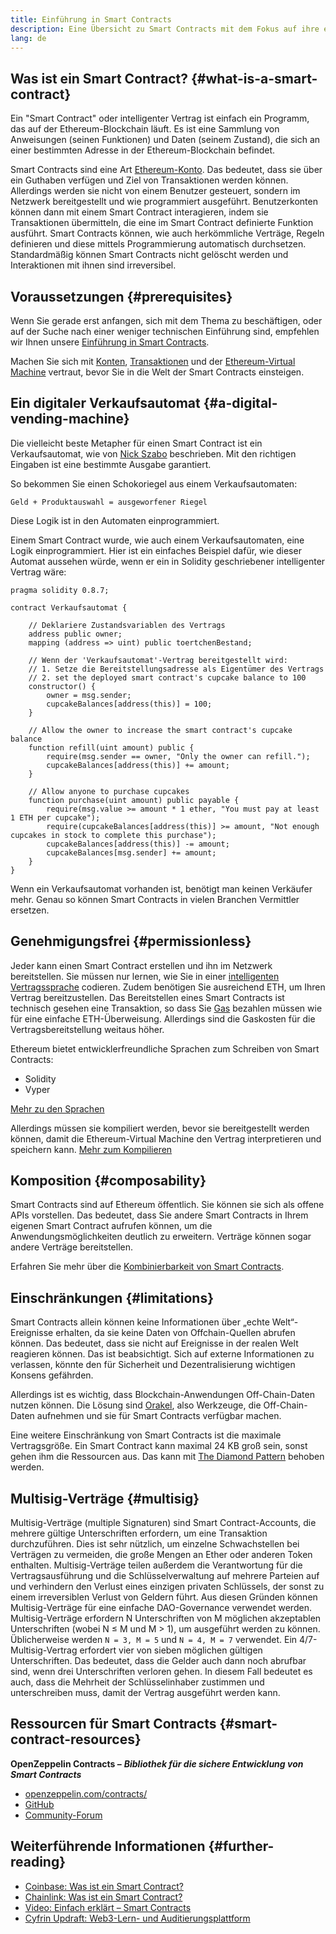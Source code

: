 ```yaml
---
title: Einführung in Smart Contracts
description: Eine Übersicht zu Smart Contracts mit dem Fokus auf ihre einzigartigen Besonderheiten und Beschränkungen
lang: de
---
```


## Was ist ein Smart Contract? {#what-is-a-smart-contract}

Ein "Smart Contract" oder intelligenter Vertrag ist einfach ein Programm, das auf der Ethereum-Blockchain läuft. Es ist eine Sammlung von Anweisungen (seinen Funktionen) und Daten (seinem Zustand), die sich an einer bestimmten Adresse in der Ethereum-Blockchain befindet.

Smart Contracts sind eine Art [Ethereum-Konto](/developers/docs/accounts/). Das bedeutet, dass sie über ein Guthaben verfügen und Ziel von Transaktionen werden können. Allerdings werden sie nicht von einem Benutzer gesteuert, sondern im Netzwerk bereitgestellt und wie programmiert ausgeführt. Benutzerkonten können dann mit einem Smart Contract interagieren, indem sie Transaktionen übermitteln, die eine im Smart Contract definierte Funktion ausführt. Smart Contracts können, wie auch herkömmliche Verträge, Regeln definieren und diese mittels Programmierung automatisch durchsetzen. Standardmäßig können Smart Contracts nicht gelöscht werden und Interaktionen mit ihnen sind irreversibel.

## Voraussetzungen {#prerequisites}

Wenn Sie gerade erst anfangen, sich mit dem Thema zu beschäftigen, oder auf der Suche nach einer weniger technischen Einführung sind, empfehlen wir Ihnen unsere [Einführung in Smart Contracts](/smart-contracts/).

Machen Sie sich mit [Konten](/developers/docs/accounts/), [Transaktionen](/developers/docs/transactions/) und der [Ethereum-Virtual Machine](/developers/docs/evm/) vertraut, bevor Sie in die Welt der Smart Contracts einsteigen.

## Ein digitaler Verkaufsautomat {#a-digital-vending-machine}

Die vielleicht beste Metapher für einen Smart Contract ist ein Verkaufsautomat, wie von [Nick Szabo](https://unenumerated.blogspot.com/) beschrieben. Mit den richtigen Eingaben ist eine bestimmte Ausgabe garantiert.

So bekommen Sie einen Schokoriegel aus einem Verkaufsautomaten:

```
Geld + Produktauswahl = ausgeworfener Riegel
```

Diese Logik ist in den Automaten einprogrammiert.

Einem Smart Contract wurde, wie auch einem Verkaufsautomaten, eine Logik einprogrammiert. Hier ist ein einfaches Beispiel dafür, wie dieser Automat aussehen würde, wenn er ein in Solidity geschriebener intelligenter Vertrag wäre:

```solidity
pragma solidity 0.8.7;

contract Verkaufsautomat {

    // Deklariere Zustandsvariablen des Vertrags
    address public owner;
    mapping (address => uint) public toertchenBestand;

    // Wenn der 'Verkaufsautomat'-Vertrag bereitgestellt wird:
    // 1. Setze die Bereitstellungsadresse als Eigentümer des Vertrags
    // 2. set the deployed smart contract's cupcake balance to 100
    constructor() {
        owner = msg.sender;
        cupcakeBalances[address(this)] = 100;
    }

    // Allow the owner to increase the smart contract's cupcake balance
    function refill(uint amount) public {
        require(msg.sender == owner, "Only the owner can refill.");
        cupcakeBalances[address(this)] += amount;
    }

    // Allow anyone to purchase cupcakes
    function purchase(uint amount) public payable {
        require(msg.value >= amount * 1 ether, "You must pay at least 1 ETH per cupcake");
        require(cupcakeBalances[address(this)] >= amount, "Not enough cupcakes in stock to complete this purchase");
        cupcakeBalances[address(this)] -= amount;
        cupcakeBalances[msg.sender] += amount;
    }
}
```

Wenn ein Verkaufsautomat vorhanden ist, benötigt man keinen Verkäufer mehr. Genau so können Smart Contracts in vielen Branchen Vermittler ersetzen.

## Genehmigungsfrei {#permissionless}

Jeder kann einen Smart Contract erstellen und ihn im Netzwerk bereitstellen. Sie müssen nur lernen, wie Sie in einer [intelligenten Vertragssprache](/developers/docs/smart-contracts/languages/) codieren. Zudem benötigen Sie ausreichend ETH, um Ihren Vertrag bereitzustellen. Das Bereitstellen eines Smart Contracts ist technisch gesehen eine Transaktion, so dass Sie [Gas](/developers/docs/gas/) bezahlen müssen wie für eine einfache ETH-Überweisung. Allerdings sind die Gaskosten für die Vertragsbereitstellung weitaus höher.

Ethereum bietet entwicklerfreundliche Sprachen zum Schreiben von Smart Contracts:

- Solidity
- Vyper

[Mehr zu den Sprachen](/developers/docs/smart-contracts/languages/)

Allerdings müssen sie kompiliert werden, bevor sie bereitgestellt werden können, damit die Ethereum-Virtual Machine den Vertrag interpretieren und speichern kann. [Mehr zum Kompilieren](/developers/docs/smart-contracts/compiling/)

## Komposition {#composability}

Smart Contracts sind auf Ethereum öffentlich. Sie können sie sich als offene APIs vorstellen. Das bedeutet, dass Sie andere Smart Contracts in Ihrem eigenen Smart Contract aufrufen können, um die Anwendungsmöglichkeiten deutlich zu erweitern. Verträge können sogar andere Verträge bereitstellen.

Erfahren Sie mehr über die [Kombinierbarkeit von Smart Contracts](/developers/docs/smart-contracts/composability/).

## Einschränkungen {#limitations}

Smart Contracts allein können keine Informationen über „echte Welt“-Ereignisse erhalten, da sie keine Daten von Offchain-Quellen abrufen können. Das bedeutet, dass sie nicht auf Ereignisse in der realen Welt reagieren können. Das ist beabsichtigt. Sich auf externe Informationen zu verlassen, könnte den für Sicherheit und Dezentralisierung wichtigen Konsens gefährden.

Allerdings ist es wichtig, dass Blockchain-Anwendungen Off-Chain-Daten nutzen können. Die Lösung sind [Orakel](/developers/docs/oracles/), also Werkzeuge, die Off-Chain-Daten aufnehmen und sie für Smart Contracts verfügbar machen.

Eine weitere Einschränkung von Smart Contracts ist die maximale Vertragsgröße. Ein Smart Contract kann maximal 24 KB groß sein, sonst gehen ihm die Ressourcen aus. Das kann mit [The Diamond Pattern](https://eips.ethereum.org/EIPS/eip-2535) behoben werden.

## Multisig-Verträge {#multisig}

Multisig-Verträge (multiple Signaturen) sind Smart Contract-Accounts, die mehrere gültige Unterschriften erfordern, um eine Transaktion durchzuführen. Dies ist sehr nützlich, um einzelne Schwachstellen bei Verträgen zu vermeiden, die große Mengen an Ether oder anderen Token enthalten. Multisig-Verträge teilen außerdem die Verantwortung für die Vertragsausführung und die Schlüsselverwaltung auf mehrere Parteien auf und verhindern den Verlust eines einzigen privaten Schlüssels, der sonst zu einem irreversiblen Verlust von Geldern führt. Aus diesen Gründen können Multisig-Verträge für eine einfache DAO-Governance verwendet werden. Multisig-Verträge erfordern N Unterschriften von M möglichen akzeptablen Unterschriften (wobei N ≤ M und M > 1), um ausgeführt werden zu können. Üblicherweise werden `N = 3, M = 5` und `N = 4, M = 7` verwendet. Ein 4/7-Multisig-Vertrag erfordert vier von sieben möglichen gültigen Unterschriften. Das bedeutet, dass die Gelder auch dann noch abrufbar sind, wenn drei Unterschriften verloren gehen. In diesem Fall bedeutet es auch, dass die Mehrheit der Schlüsselinhaber zustimmen und unterschreiben muss, damit der Vertrag ausgeführt werden kann.

## Ressourcen für Smart Contracts {#smart-contract-resources}

**OpenZeppelin Contracts –** **_Bibliothek für die sichere Entwicklung von Smart Contracts_**

- [openzeppelin.com/contracts/](https://openzeppelin.com/contracts/)
- [GitHub](https://github.com/OpenZeppelin/openzeppelin-contracts)
- [Community-Forum](https://forum.openzeppelin.com/c/general/16)

## Weiterführende Informationen {#further-reading}

- [Coinbase: Was ist ein Smart Contract?](https://www.coinbase.com/learn/crypto-basics/what-is-a-smart-contract)
- [Chainlink: Was ist ein Smart Contract?](https://chain.link/education/smart-contracts)
- [Video: Einfach erklärt – Smart Contracts](https://youtu.be/ZE2HxTmxfrI)
- [Cyfrin Updraft: Web3-Lern- und Auditierungsplattform](https://updraft.cyfrin.io)
